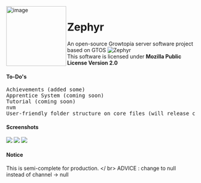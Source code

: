 <img height="160" alt="image" src="https://cdn.discordapp.com/attachments/491980024229134346/915503634542903356/Baslksz1_20211201102342.png" align="left">

# Zephyr
An open-source Growtopia server software project based on GTOS ![Zephyr](https://discordapp.com/api/guilds/911158088717971478/widget.png?style=shield)
<br> This software is licensed under **Mozilla Public License Version 2.0**
#### To-Do's
<pre>
Achievements (added some)
Apprentice System (coming soon)
Tutorial (coming soon)
nvm
User-friendly folder structure on core files (will release core files soon)
</pre>
#### Screenshots
<img src="https://cdn.discordapp.com/attachments/491980024229134346/916631691924230224/unknown.png"></img>
<img src="https://cdn.discordapp.com/attachments/491980024229134346/916631737021390908/unknown.png"></img>
<img src="https://cdn.discordapp.com/attachments/491980024229134346/916631942416433152/unknown.png"></img>
#### Notice
This is semi-complete for production.
</ br>
ADVICE : change to null instead of channel -> null

